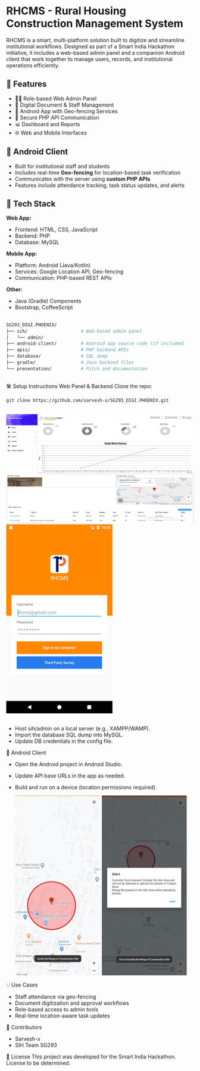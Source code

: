 # RHCMS - Rural Housing Construction Management System

RHCMS is a smart, multi-platform solution built to digitize and streamline institutional workflows. Designed as part of a Smart India Hackathon initiative, it includes a web-based admin panel and a companion Android client that work together to manage users, records, and institutional operations efficiently.

## 🚀 Features

- 🧑‍💼 Role-based Web Admin Panel
- 📑 Digital Document & Staff Management
- 📍 Android App with Geo-fencing Services
- 🔐 Secure PHP API Communication
- 📊 Dashboard and Reports
- 🌐 Web and Mobile Interfaces

## 📲 Android Client

- Built for institutional staff and students
- Includes real-time **Geo-fencing** for location-based task verification
- Communicates with the server using **custom PHP APIs**
- Features include attendance tracking, task status updates, and alerts

## 🧩 Tech Stack

**Web App:**
- Frontend: HTML, CSS, JavaScript
- Backend: PHP
- Database: MySQL

**Mobile App:**
- Platform: Android (Java/Kotlin)
- Services: Google Location API, Geo-fencing
- Communication: PHP-based REST APIs

**Other:**
- Java (Gradle) Components
- Bootstrap, CoffeeScript

##

```bash
SG293_DIGI.PHOENIX/
├── sih/                    # Web-based admin panel
│   └── admin/
├── android-client/         # Android app source code (if included)
├── apis/                   # PHP backend APIs
├── database/               # SQL dump
├── gradle/                 # Java backend files
└── presentation/           # Pitch and documentation
```

##
🛠️ Setup Instructions
  Web Panel & Backend
  Clone the repo:

`git clone https://github.com/sarvesh-x/SG293_DIGI.PHOENIX.git`
##
  <img src="https://github.com/sarvesh-x/SG293_DIGI.PHOENIX/blob/f0b088ab142520a681049bee09c072d1fbf1a1b9/Picture4.png">
  <img src="https://github.com/sarvesh-x/SG293_DIGI.PHOENIX/blob/f4aa7e49fc69042fd48a3f932b1ef67fda2f016b/Picture1.png">

##
- Host sih/admin on a local server (e.g., XAMPP/WAMP).
- Import the database SQL dump into MySQL.
- Update DB credentials in the config file.

📱  Android Client
- Open the Android project in Android Studio.
- Update API base URLs in the app as needed.
- Build and run on a device (location permissions required).
  
  
  <img src="https://github.com/sarvesh-x/SG293_DIGI.PHOENIX/blob/f4aa7e49fc69042fd48a3f932b1ef67fda2f016b/Picture2.jpg">
  <img src="https://github.com/sarvesh-x/SG293_DIGI.PHOENIX/blob/f4aa7e49fc69042fd48a3f932b1ef67fda2f016b/Picture3.jpg">

💡 Use Cases
- Staff attendance via geo-fencing
- Document digitization and approval workflows
- Role-based access to admin tools
- Real-time location-aware task updates

👥 Contributors
- Sarvesh-x
- SIH Team SG293

📄 License
This project was developed for the Smart India Hackathon. License to be determined.
